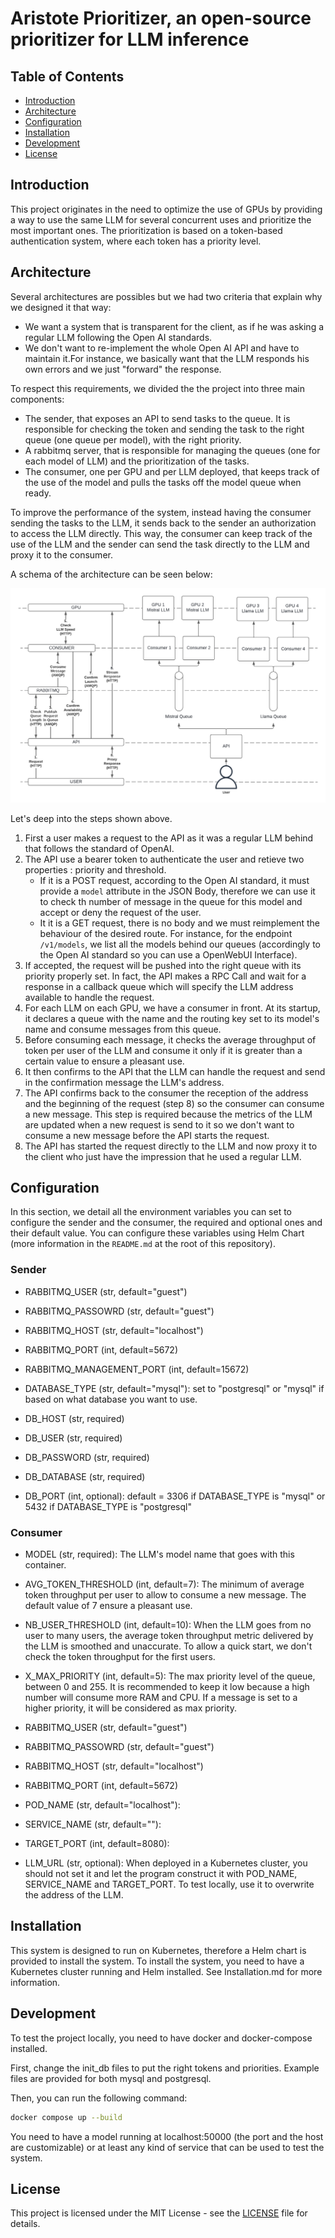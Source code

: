 # Aristote Prioritizer, an open-source prioritizer for LLM inference

## Table of Contents

- [Introduction](#introduction)
- [Architecture](#architecture)
- [Configuration](#configuration)
- [Installation](#installation)
- [Development](#development)
- [License](#license)

## Introduction

This project originates in the need to optimize the use of GPUs by providing a way to use the same LLM for several concurrent uses and prioritize the most important ones. The prioritization is based on a token-based authentication system, where each token has a priority level.

## Architecture

Several architectures are possibles but we had two criteria that explain why we designed it that way:
- We want a system that is transparent for the client, as if he was asking a regular LLM following the Open AI standards.
- We don't want to re-implement the whole Open AI API and have to maintain it.For instance, we basically want that the LLM responds his own errors and we just "forward" the response.

To respect this requirements, we divided the the project into three main components:

- The sender, that exposes an API to send tasks to the queue. It is responsible for checking the token and sending the task to the right queue (one queue per model), with the right priority.
- A rabbitmq server, that is responsible for managing the queues (one for each model of LLM) and the prioritization of the tasks.
- The consumer, one per GPU and per LLM deployed, that keeps track of the use of the model and pulls the tasks off the model queue when ready.

To improve the performance of the system, instead having the consumer sending the tasks to the LLM, it sends back to the sender an authorization to access the LLM directly. This way, the consumer can keep track of the use of the LLM and the sender can send the task directly to the LLM and proxy it to the consumer.

A schema of the architecture can be seen below:

![Architecture](./architecture.png)

Let's deep into the steps shown above. 

1. First a user makes a request to the API as it was a regular LLM behind that follows the standard of OpenAI.
2. The API use a bearer token to authenticate the user and retieve two properties : priority and threshold.
    - If it is a POST request, according to the Open AI standard, it must provide a `model` attribute in the JSON Body, therefore we can use it to check th number of message in the queue for this model and accept or deny the request of the user.
    - It it is a GET request, there is no body and we must reimplement the behaviour of the desired route. For instance, for the endpoint `/v1/models`, we list all the models behind our queues (accordingly to the Open AI standard so you can use a OpenWebUI Interface).
3. If accepted, the request will be pushed into the right queue with its priority properly set. In fact, the API makes a RPC Call and wait for a response in a callback queue which will specify the LLM address available to handle the request.
4. For each LLM on each GPU, we have a consumer in front. At its startup, it declares a queue with the name and the routing key set to its model's name and consume messages from this queue.
5. Before consuming each message, it checks the average throughput of token per user of the LLM and consume it only if it is greater than a certain value to ensure a pleasant use.
6. It then confirms to the API that the LLM can handle the request and send in the confirmation message the LLM's address.
7. The API confirms back to the consumer the reception of the address and the beginning of the request (step 8) so the consumer can consume a new message. This step is required because the metrics of the LLM are updated when a new request is send to it so we don't want to consume a new message before the API starts the request.
8. The API has started the request directly to the LLM and now proxy it to the client who just have the impression that he used a regular LLM.

## Configuration

In this section, we detail all the environment variables you can set to configure the sender and the consumer, the required and optional ones and their default value. You can configure these variables using Helm Chart (more information in the `README.md` at the root of this repository).

### Sender

- RABBITMQ_USER (str, default="guest")

- RABBITMQ_PASSOWRD (str, default="guest")

- RABBITMQ_HOST (str, default="localhost")

- RABBITMQ_PORT (int, default=5672)

- RABBITMQ_MANAGEMENT_PORT (int, default=15672)
- DATABASE_TYPE (str, default="mysql"): set to "postgresql" or "mysql" if based on what database you want to use.

- DB_HOST (str, required)

- DB_USER (str, required)

- DB_PASSWORD (str, required)

- DB_DATABASE (str, required)

- DB_PORT (int, optional): default = 3306 if DATABASE_TYPE is "mysql" or 5432 if DATABASE_TYPE is "postgresql"

### Consumer

- MODEL (str, required): The LLM's model name that goes with this container.

- AVG_TOKEN_THRESHOLD (int, default=7): The minimum of average token throughput per user to allow to consume a new message. The default value of 7 ensure a pleasant use.

- NB_USER_THRESHOLD (int, default=10): When the LLM goes from no user to many users, the average token throughput metric delivered by the LLM is smoothed and unaccurate. To allow a quick start, we don't check the token throughput for the first users.

- X_MAX_PRIORITY (int, default=5): The max priority level of the queue, between 0 and 255. It is recommended to keep it low because a high number will consume more RAM and CPU. If a message is set to a higher priority, it will be considered as max priority.

- RABBITMQ_USER (str, default="guest")

- RABBITMQ_PASSOWRD (str, default="guest")

- RABBITMQ_HOST (str, default="localhost")

- RABBITMQ_PORT (int, default=5672)

- POD_NAME (str, default="localhost"): 

- SERVICE_NAME (str, default=""): 

- TARGET_PORT (int, default=8080): 

- LLM_URL (str, optional): When deployed in a Kubernetes cluster, you should not set it and let the program construct it with POD_NAME, SERVICE_NAME and TARGET_PORT. To test locally, use it to overwrite the address of the LLM.


## Installation

This system is designed to run on Kubernetes, therefore a Helm chart is provided to install the system. To install the system, you need to have a Kubernetes cluster running and Helm installed. See Installation.md for more information.

## Development

To test the project locally, you need to have docker and docker-compose installed.

First, change the init_db files to put the right tokens and priorities. Example files are provided for both mysql and postgresql.

Then, you can run the following command:

```bash
docker compose up --build
```

You need to have a model running at localhost:50000 (the port and the host are customizable) or at least any kind of service that can be used to test the system.

## License

This project is licensed under the MIT License - see the [LICENSE](LICENSE) file for details.
